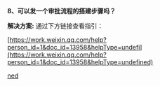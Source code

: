 <a name="bookmark76"></a>**8、可以发一个审批流程的搭建步骤吗？**

**解决方案:** 通过下方链接查看指引：

[https://work.weixin.qq.com/help?person_id=1&doc_id=13958&helpType=undefi](https://work.weixin.qq.com/help?person_id=1&doc_id=13958&helpType=undefined)

[ned](https://work.weixin.qq.com/help?person_id=1&doc_id=13958&helpType=undefined)



